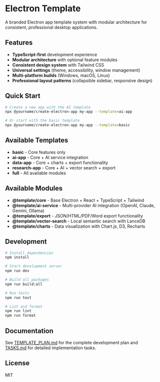 # Electron Template

A branded Electron app template system with modular architecture for consistent, professional desktop applications.

## Features

- **TypeScript-first** development experience
- **Modular architecture** with optional feature modules
- **Consistent design system** with Tailwind CSS
- **Universal settings** (theme, accessibility, window management)
- **Multi-platform builds** (Windows, macOS, Linux)
- **Professional layout patterns** (collapsible sidebar, responsive design)

## Quick Start

```bash
# Create a new app with the AI template
npx @yourname/create-electron-app my-app --template=ai-app

# Or start with the basic template
npx @yourname/create-electron-app my-app --template=basic
```

## Available Templates

- **basic** - Core features only
- **ai-app** - Core + AI service integration
- **data-app** - Core + charts + export functionality  
- **research-app** - Core + AI + vector search + export
- **full** - All available modules

## Available Modules

- **@template/core** - Base Electron + React + TypeScript + Tailwind
- **@template/ai-service** - Multi-provider AI integration (OpenAI, Claude, Gemini, Ollama)
- **@template/export** - JSON/HTML/PDF/Word export functionality
- **@template/vector-search** - Local semantic search with LanceDB
- **@template/charts** - Data visualization with Chart.js, D3, Recharts

## Development

```bash
# Install dependencies
npm install

# Start development server
npm run dev

# Build all packages
npm run build:all

# Run tests
npm run test

# Lint and format
npm run lint
npm run format
```

## Documentation

See [TEMPLATE_PLAN.md](./TEMPLATE_PLAN.md) for the complete development plan and [TASKS.md](./TASKS.md) for detailed implementation tasks.

## License

MIT